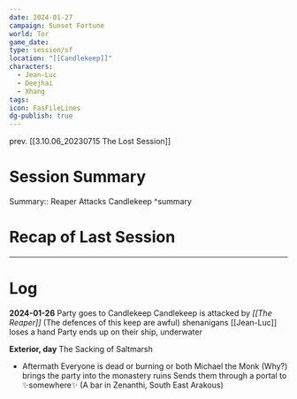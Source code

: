```yaml
---
date: 2024-01-27
campaign: Sunset Fortune
world: Tor
game_date:
type: session/sf
location: "[[Candlekeep]]"
characters:
  - Jean-Luc
  - Deejhai
  - Xhang
tags:
icon: FasFileLines
dg-publish: true
---
```

prev. [[3.10.06_20230715 The Lost Session]]
# Session Summary
Summary:: Reaper Attacks Candlekeep
^summary
# Recap of Last Session

---
# Log
**2024-01-26**
Party goes to Candlekeep
Candlekeep is attacked by *[[The Reaper]]* (The defences of this keep are awful)
shenanigans
[[Jean-Luc]] loses a hand
Party ends up on their ship, underwater 

__Exterior, day__
The Sacking of Saltmarsh
 - Aftermath
Everyone is dead or burning or both
Michael the Monk (Why?) brings the party into the monastery ruins
Sends them through a portal to :sparkles:somewhere:sparkles: (A bar in Zenanthi, South East Arakous)